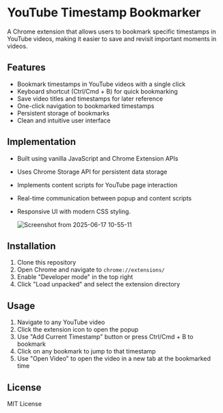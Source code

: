 # YouTube Timestamp Bookmarker

A Chrome extension that allows users to bookmark specific timestamps in YouTube videos, making it easier to save and revisit important moments in videos.

## Features

- Bookmark timestamps in YouTube videos with a single click
- Keyboard shortcut (Ctrl/Cmd + B) for quick bookmarking
- Save video titles and timestamps for later reference
- One-click navigation to bookmarked timestamps
- Persistent storage of bookmarks
- Clean and intuitive user interface

## Implementation

- Built using vanilla JavaScript and Chrome Extension APIs
- Uses Chrome Storage API for persistent data storage
- Implements content scripts for YouTube page interaction
- Real-time communication between popup and content scripts
- Responsive UI with modern CSS styling.

     ![Screenshot from 2025-06-17 10-55-11](https://github.com/user-attachments/assets/d49bd0f0-3425-48ad-ac32-7a28e571c85b)


## Installation

1. Clone this repository
2. Open Chrome and navigate to `chrome://extensions/`
3. Enable "Developer mode" in the top right
4. Click "Load unpacked" and select the extension directory

## Usage

1. Navigate to any YouTube video
2. Click the extension icon to open the popup
3. Use "Add Current Timestamp" button or press Ctrl/Cmd + B to bookmark
4. Click on any bookmark to jump to that timestamp
5. Use "Open Video" to open the video in a new tab at the bookmarked time


## License

MIT License 
